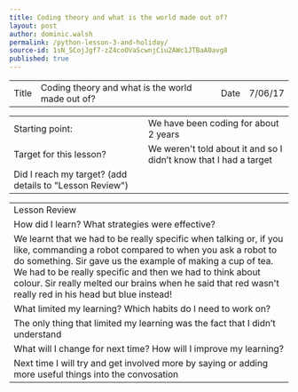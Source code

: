 ```yaml
---
title: Coding theory and what is the world made out of?
layout: post
author: dominic.walsh
permalink: /python-lesson-3-and-holiday/
source-id: 1sN_SCojJgf7-zZ4coOVaScwnjCiu2AWc1JTBaA0avg8
published: true
---
```

<table>
  <tr>
    <td>Title</td>
    <td>Coding theory and what is the world made out of?</td>
    <td>Date</td>
    <td>7/06/17</td>
  </tr>
</table>


<table>
  <tr>
    <td>Starting point:</td>
    <td>We have been coding for about 2 years</td>
  </tr>
  <tr>
    <td>Target for this lesson?</td>
    <td>We weren't told about it and so I didn’t know that I had a target</td>
  </tr>
  <tr>
    <td>Did I reach my target? 
(add details to "Lesson Review")</td>
    <td> </td>
  </tr>
</table>


<table>
  <tr>
    <td>Lesson Review</td>
  </tr>
  <tr>
    <td>How did I learn? What strategies were effective? </td>
  </tr>
  <tr>
    <td>We learnt that we had to be really specific when talking or, if you like, commanding a robot compared to when you ask a robot to do something. Sir gave us the example of making a cup of tea. We had to be really specific and then we had to think about colour. Sir really melted our brains when he said that red wasn't really red in his head but blue instead!</td>
  </tr>
  <tr>
    <td>What limited my learning? Which habits do I need to work on? </td>
  </tr>
  <tr>
    <td>The only thing that limited my learning was the fact that I didn’t understand</td>
  </tr>
  <tr>
    <td>What will I change for next time? How will I improve my learning?</td>
  </tr>
  <tr>
    <td>Next time I will try and get involved more by saying or adding more useful things into the convosation</td>
  </tr>
</table>


